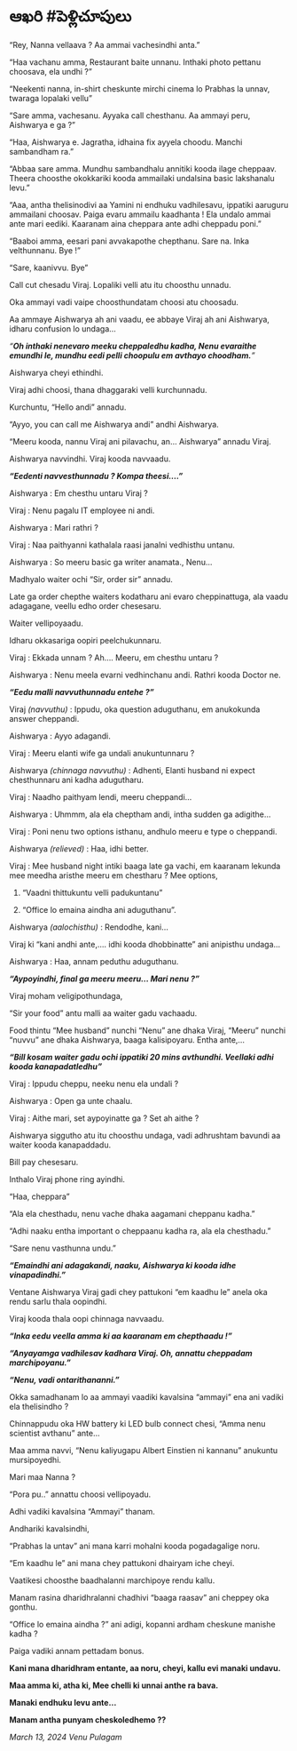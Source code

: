 # ఆఖరి #పెళ్లిచూపులు

“Rey, Nanna vellaava ? Aa ammai vachesindhi anta.”

“Haa vachanu amma, Restaurant baite unnanu. Inthaki photo pettanu choosava, ela undhi ?”

“Neekenti nanna, in-shirt cheskunte mirchi cinema lo Prabhas la unnav, twaraga lopalaki vellu”

“Sare amma, vachesanu. Ayyaka call chesthanu. Aa ammayi peru, Aishwarya e ga ?”

“Haa, Aishwarya e. Jagratha, idhaina fix ayyela choodu. Manchi sambandham ra.”

“Abbaa sare amma. Mundhu sambandhalu annitiki kooda ilage cheppaav. Theera choosthe okokkariki kooda ammailaki undalsina basic lakshanalu levu.”

“Aaa, antha thelisinodivi aa Yamini ni endhuku vadhilesavu, ippatiki aaruguru ammailani choosav. Paiga evaru ammailu kaadhanta ! Ela undalo ammai ante mari eediki. Kaaranam aina cheppara ante adhi cheppadu poni.”

“Baaboi amma, eesari pani avvakapothe chepthanu. Sare na. Inka velthunnanu. Bye !”

“Sare, kaanivvu. Bye”

Call cut chesadu Viraj. Lopaliki velli atu itu choosthu unnadu.

Oka ammayi vadi vaipe choosthundatam choosi atu choosadu.

Aa ammaye Aishwarya ah ani vaadu, ee abbaye Viraj ah ani Aishwarya, idharu confusion lo undaga…

*“**Oh inthaki nenevaro meeku cheppaledhu kadha, Nenu evaraithe emundhi le, mundhu eedi pelli choopulu em avthayo choodham.**”*

Aishwarya cheyi ethindhi.

Viraj adhi choosi, thana dhaggaraki velli kurchunnadu.

Kurchuntu, “Hello andi” annadu.

“Ayyo, you can call me Aishwarya andi” andhi Aishwarya.

“Meeru kooda, nannu Viraj ani pilavachu, an… Aishwarya” annadu Viraj.

Aishwarya navvindhi. Viraj kooda navvaadu.

***“Eedenti navvesthunnadu ? Kompa theesi….”***

Aishwarya : Em chesthu untaru Viraj ?

Viraj : Nenu pagalu IT employee ni andi.

Aishwarya : Mari rathri ?

Viraj : Naa paithyanni kathalala raasi janalni vedhisthu untanu.

Aishwarya : So meeru basic ga writer anamata., Nenu…

Madhyalo waiter ochi “Sir, order sir” annadu.

Late ga order chepthe waiters kodatharu ani evaro cheppinattuga, ala vaadu adagagane, veellu edho order chesesaru. 

Waiter vellipoyaadu.

Idharu okkasariga oopiri peelchukunnaru.

Viraj : Ekkada unnam ? Ah…. Meeru, em chesthu untaru ?

Aishwarya : Nenu meela evarni vedhinchanu andi. Rathri kooda Doctor ne.

***“Eedu malli navvuthunnadu entehe ?”***

Viraj *(navvuthu)* : Ippudu, oka question aduguthanu, em anukokunda answer cheppandi.

Aishwarya : Ayyo adagandi.

Viraj : Meeru elanti wife ga undali anukuntunnaru ?

Aishwarya *(chinnaga navvuthu)* :  Adhenti, Elanti husband ni expect chesthunnaru ani kadha adugutharu.

Viraj : Naadho paithyam lendi, meeru cheppandi…

Aishwarya : Uhmmm, ala ela cheptham andi, intha sudden ga adigithe…

Viraj : Poni nenu two options isthanu, andhulo meeru e type o cheppandi. 

Aishwarya *(relieved)* : Haa, idhi better.

Viraj : Mee husband night intiki baaga late ga vachi, em kaaranam lekunda mee meedha aristhe meeru em chestharu ? Mee options,

1. “Vaadni thittukuntu velli padukuntanu” 

2. “Office lo emaina aindha ani aduguthanu”.

Aishwarya *(aalochisthu)* : Rendodhe, kani…

Viraj ki “kani andhi ante,…. idhi kooda dhobbinatte” ani anipisthu undaga…

Aishwarya : Haa, annam peduthu aduguthanu.

***“Aypoyindhi, final ga meeru meeru… Mari nenu ?”***

Viraj moham veligipothundaga,

“Sir your food” antu malli aa waiter gadu vachaadu.

Food thintu “Mee husband” nunchi “Nenu” ane dhaka Viraj, “Meeru” nunchi “nuvvu” ane dhaka Aishwarya, baaga kalisipoyaru. Entha ante,…

***“Bill kosam waiter gadu ochi ippatiki 20 mins avthundhi. Veellaki adhi kooda kanapadatledhu”***

   

Viraj : Ippudu cheppu, neeku nenu ela undali ?

Aishwarya : Open ga unte chaalu.

Viraj : Aithe mari, set aypoyinatte ga ? Set ah aithe ?

Aishwarya siggutho atu itu choosthu undaga, vadi adhrushtam bavundi aa waiter kooda kanapaddadu.

Bill pay chesesaru.

Inthalo Viraj phone ring ayindhi.

“Haa, cheppara”

“Ala ela chesthadu, nenu vache dhaka aagamani cheppanu kadha.”

“Adhi naaku entha important o cheppaanu kadha ra, ala ela chesthadu.”

“Sare nenu vasthunna undu.”

***“Emaindhi ani adagakandi, naaku, Aishwarya ki kooda idhe vinapadindhi.”***

Ventane Aishwarya Viraj gadi chey pattukoni “em kaadhu le” anela oka rendu sarlu thala oopindhi.

Viraj kooda thala oopi chinnaga navvaadu.

***“Inka eedu veella amma ki aa kaaranam em chepthaadu !”***

***“Anyayamga vadhilesav kadhara Viraj. Oh, annattu cheppadam marchipoyanu.”***

***“Nenu, vadi ontarithananni.”*** 

Okka samadhanam lo aa ammayi vaadiki kavalsina “ammayi” ena ani vadiki ela thelisindho ?

Chinnappudu oka HW battery ki LED bulb connect chesi, “Amma nenu scientist avthanu” ante…

Maa amma navvi, “Nenu kaliyugapu Albert Einstien ni kannanu” anukuntu mursipoyedhi.

Mari maa Nanna ? 

“Pora pu..” annattu choosi vellipoyadu.

Adhi vadiki kavalsina “Ammayi” thanam.

Andhariki kavalsindhi, 

“Prabhas la untav” ani mana karri mohalni kooda pogadagalige noru.

“Em kaadhu le” ani mana chey pattukoni dhairyam iche cheyi.

Vaatikesi choosthe baadhalanni marchipoye rendu kallu.

Manam rasina dharidhralanni chadhivi “baaga raasav” ani cheppey oka gonthu.

“Office lo emaina aindha ?” ani adigi, kopanni ardham cheskune manishe kadha ?

Paiga vadiki annam pettadam bonus.

**Kani mana dharidhram entante, aa noru, cheyi, kallu evi manaki undavu.**

**Maa amma ki, atha ki, Mee chelli ki unnai anthe ra bava.**

**Manaki endhuku levu ante…**

**Manam antha punyam cheskoledhemo ??**

*March 13, 2024*
*Venu Pulagam*